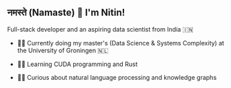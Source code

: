 ## नमस्ते (Namaste) :pray: I'm Nitin!
Full-stack developer and an aspiring data scientist from India :india:

- :man_student: Currently doing my master's (Data Science & Systems Complexity) at the University of Groningen :netherlands:

- :man_technologist: Learning CUDA programming and Rust

- :man_scientist: Curious about natural language processing and knowledge graphs

